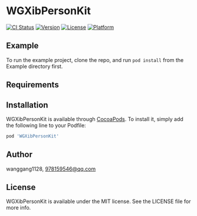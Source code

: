 # WGXibPersonKit

[![CI Status](https://img.shields.io/travis/wanggang1128/WGXibPersonKit.svg?style=flat)](https://travis-ci.org/wanggang1128/WGXibPersonKit)
[![Version](https://img.shields.io/cocoapods/v/WGXibPersonKit.svg?style=flat)](https://cocoapods.org/pods/WGXibPersonKit)
[![License](https://img.shields.io/cocoapods/l/WGXibPersonKit.svg?style=flat)](https://cocoapods.org/pods/WGXibPersonKit)
[![Platform](https://img.shields.io/cocoapods/p/WGXibPersonKit.svg?style=flat)](https://cocoapods.org/pods/WGXibPersonKit)

## Example

To run the example project, clone the repo, and run `pod install` from the Example directory first.

## Requirements

## Installation

WGXibPersonKit is available through [CocoaPods](https://cocoapods.org). To install
it, simply add the following line to your Podfile:

```ruby
pod 'WGXibPersonKit'
```

## Author

wanggang1128, 978159546@qq.com

## License

WGXibPersonKit is available under the MIT license. See the LICENSE file for more info.
